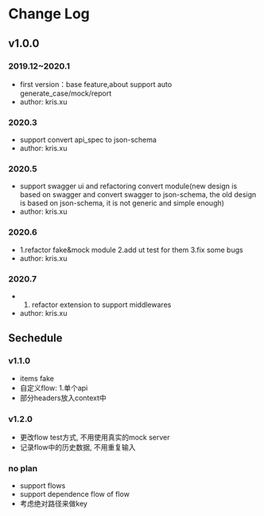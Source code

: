# Change Log

## v1.0.0

### 2019.12~2020.1

- first version：base feature,about support auto generate_case/mock/report
- author: kris.xu

### 2020.3

- support convert api_spec to json-schema
- author: kris.xu

### 2020.5

- support swagger ui and refactoring convert module(new design is based on swagger and convert swagger to json-schema, the old design is based on json-schema, it is not generic and simple enough)
- author: kris.xu

### 2020.6

- 1.refactor fake&mock module 2.add ut test for them 3.fix some bugs
- author: kris.xu

### 2020.7

- 1. refactor extension to support middlewares
- author: kris.xu

## Sechedule

### v1.1.0

- items fake
- 自定义flow: 1.单个api
- 部分headers放入context中

### v1.2.0

- 更改flow test方式, 不用使用真实的mock server
- 记录flow中的历史数据, 不用重复输入

### no plan

- support flows
- support dependence flow of flow
- 考虑绝对路径来做key
